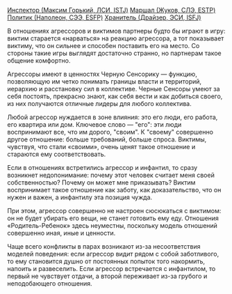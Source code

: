 [Инспектор (Максим Горький, ЛСИ, ISTJ)](Психология/Соционика/Типы/Квадра%20Бета/Инспектор%20(Максим%20Горький,%20ЛСИ,%20ISTJ).md)
[Маршал (Жуков, СЛЭ, ESTP)](Психология/Соционика/Типы/Квадра%20Бета/Маршал%20(Жуков,%20СЛЭ,%20ESTP).md)
[Политик (Наполеон, СЭЭ, ESFP)](Психология/Соционика/Типы/Квадра%20Гамма/Политик%20(Наполеон,%20СЭЭ,%20ESFP).md)
[Хранитель (Драйзер, ЭСИ, ISFJ)](Психология/Соционика/Типы/Квадра%20Гамма/Хранитель%20(Драйзер,%20ЭСИ,%20ISFJ).md)

В отношениях агрессоров и виктимов партнеры будто бы играют в игру: виктим старается «нарваться» на реакцию агрессора, а тот показывает виктиму, что он сильнее и способен поставить его на место. Со стороны такие игры выглядят достаточно странно, но партнерам такое общение комфортно.

Агрессоры имеют в ценностях Черную Сенсорику — функцию, позволяющую им четко понимать границы власти и территорий, иерархию и расстановку сил в коллективе. Черные Сенсоры умеют за себя постоять, прекрасно знают, как себя вести и как добиться своего, из них получаются отличные лидеры для любого коллектива.

Любой агрессор нуждается в зоне влияния: это его люди, его работа, его квартира или дом. Ключевое слово — "его": эти люди воспринимают все, что им дорого, "своим". К "своему" совершенно другое отношение: больше требований, больше спроса. Виктимы, чувствуя, что стали «своими», очень ценят такое отношение и стараются ему соответствовать.

Если в отношениях встретились агрессор и инфантил, то сразу возникнет недопонимание: почему этот человек считает меня своей собственностью? Почему он может мне приказывать? Виктим воспринимает такое отношение как заботу, как доказательство, что он нужен и важен, а инфантилу эта позиция чужда.

При этом, агрессор совершенно не настроен сюсюкаться с виктимом: он не будет убирать его вещи, не станет готовить ему еду. Отношения «Родитель-Ребенок» здесь неуместны, поскольку модель отношений совершенно иная, иные и ценности.

Чаще всего конфликты в парах возникают из-за несоответствия моделей поведения: если агрессор видит рядом с собой заботливого, то ему становится душно от постоянных попыток того накормить, напоить и развеселить. Если агрессор встречается с инфантилом, то первый не чувствует отдачи, а второй переживает из-за грубого и неподобающего отношения.